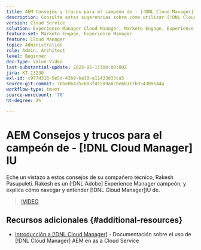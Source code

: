 ```yaml
---
title: AEM Consejos y trucos para el campeón de - [!DNL Cloud Manager] IU
description: Consulte estas sugerencias sobre cómo utilizar [!DNL Cloud Manager]AEM La interfaz de usuario de la campeona y experta de la, Rakesh Pasupuleti.
version: Cloud Service
solution: Experience Manager Cloud Manager, Marketo Engage, Experience Manager
feature-set: Marketo Engage, Experience Manager
feature: Cloud Manager
topic: Administration
role: Admin, Architect
level: Beginner
doc-type: Value Video
last-substantial-update: 2023-05-11T00:00:00Z
jira: KT-13230
exl-id: c977d316-5e5d-43b9-ba10-a11433d33ca5
source-git-commit: 7bbe86435c683f41509a8cbe6b117b354309644a
workflow-type: tm+mt
source-wordcount: '76'
ht-degree: 2%

---
```


# AEM Consejos y trucos para el campeón de - [!DNL Cloud Manager] IU

Eche un vistazo a estos consejos de su compañero técnico, Rakesh Pasupuleti. Rakesh es un [!DNL Adobe] Experience Manager campeón, y explica cómo navegar y entender [!DNL Cloud Manager]IU de.

>[!VIDEO](https://video.tv.adobe.com/v/3419298?quality=12&learn=on)

## Recursos adicionales {#additional-resources}

* [Introducción a [!DNL Cloud Manager]](https://experienceleague.adobe.com/docs/experience-manager-cloud-service/content/onboarding/concepts/cloud-manager-introduction.html) - Documentación sobre el uso de [!DNL Cloud Manager] AEM en as a Cloud Service

